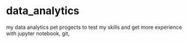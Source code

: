 # data_analytics
my data analytics pet progects to test my skills and get more experience with jupyter notebook, git, 

